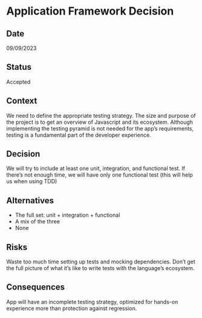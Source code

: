 # **Application Framework Decision**

## Date

09/09/2023

## **Status**

Accepted

## **Context**

We need to define the appropriate testing strategy. The size and purpose of the project is to get an overview of Javascript and its ecosystem. Although implementing the testing pyramid is not needed for the app’s requirements, testing is a fundamental part of the developer experience.

## **Decision**

We will try to include at least one unit, integration, and functional test. If there’s not enough time, we will have only one functional test (this will help us when using TDD)

## Alternatives

- The full set: unit + integration + functional
- A mix of the three
- None

## Risks

Waste too much time setting up tests and mocking dependencies. Don’t get the full picture of what it’s like to write tests with the language’s ecosystem.

## **Consequences**

App will have an incomplete testing strategy, optimized for hands-on experience more than protection against regression.
